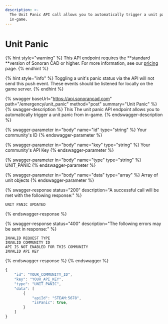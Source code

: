 ```yaml
---
description: >-
  The Unit Panic API call allows you to automatically trigger a unit panic from
  in-game.
---
```


# Unit Panic

{% hint style="warning" %}
This API endpoint requires the **standard **version of Sonoran CAD or higher. For more information, see our [pricing ](../../../../pricing/faq/)page.
{% endhint %}

{% hint style="info" %}
Toggling a unit's panic status via the API will not send this push event. These events should be listened for locally on the game server.
{% endhint %}

{% swagger baseUrl="https://api.sonorancad.com" path="/emergency/unit_panic" method="post" summary="Unit Panic" %}
{% swagger-description %}
This The unit panic API endpoint allows you to automatically trigger a unit panic from in-game.
{% endswagger-description %}

{% swagger-parameter in="body" name="id" type="string" %}
Your community's ID
{% endswagger-parameter %}

{% swagger-parameter in="body" name="key" type="string" %}
Your community's API Key
{% endswagger-parameter %}

{% swagger-parameter in="body" name="type" type="string" %}
UNIT_PANIC
{% endswagger-parameter %}

{% swagger-parameter in="body" name="data" type="array" %}
Array of unit objects
{% endswagger-parameter %}

{% swagger-response status="200" description="A successful call will be met with the following response:" %}
```
UNIT PANIC UPDATED
```
{% endswagger-response %}

{% swagger-response status="400" description="The following errors may be sent in response:" %}
```
INVALID REQUEST TYPE
INVALID COMMUNITY ID
API IS NOT ENABLED FOR THIS COMMUNITY
INVALID API KEY
```
{% endswagger-response %}
{% endswagger %}

```javascript
{
    "id": "YOUR_COMMUNITY_ID",
    "key": "YOUR_API_KEY",
    "type": "UNIT_PANIC",
    "data": [
        {
            "apiId": "STEAM:5678",
            "isPanic": true,
        }
    ]
}
```
